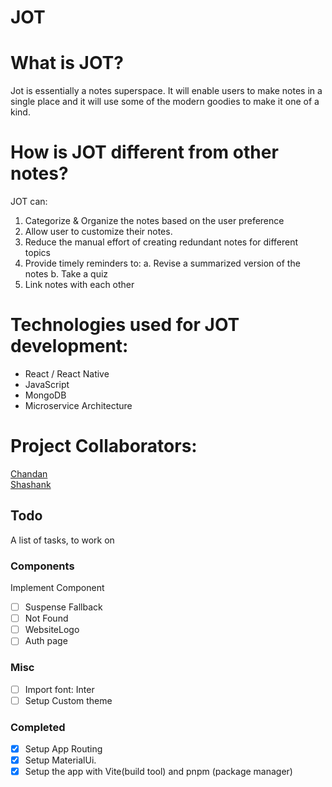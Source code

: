# JOT

# What is JOT?

Jot is essentially a notes superspace. It will enable users to make notes in a single place and it will use some of the modern goodies to make it one of a kind.

# How is JOT different from other notes?

JOT can:

1. Categorize & Organize the notes based on the user preference
2. Allow user to customize their notes.
3. Reduce the manual effort of creating redundant notes for different topics
4. Provide timely reminders to:
   a. Revise a summarized version of the notes
   b. Take a quiz
5. Link notes with each other

# Technologies used for JOT development:

- React / React Native
- JavaScript
- MongoDB
- Microservice Architecture

# Project Collaborators:

[Chandan](https://github.com/chxndxn)<br/>
[Shashank](https://github.com/only-bugs)

## Todo

A list of tasks, to work on

<!-- - [ ] -->

### Components

Implement Component

- [ ] Suspense Fallback
- [ ] Not Found
- [ ] WebsiteLogo
- [ ] Auth page

### Misc

- [ ] Import font: Inter
- [ ] Setup Custom theme

### Completed

- [x] Setup App Routing
- [x] Setup MaterialUi.
- [x] Setup the app with Vite(build tool) and pnpm (package manager)
